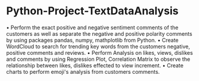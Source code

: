 # Python-Project-TextDataAnalysis
• Perform the exact positive and negative sentiment comments of the customers as well as separate the negative and positive polarity comments by using packages pandas, numpy, mathplotlib from Python.
• Create WordCloud to search for trending key words from the customers negative, positive comments and reviews.
• Perform Analysis on likes, views, dislikes and comments by using Regression Plot, Correlation Matrix to observe the relationship between likes, dislikes effected to view increment.
• Create charts to perform emoji's analysis from customers comments.

